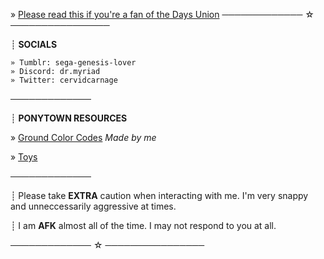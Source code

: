 » [Please read this if you're a fan of the Days Union](https://down-with-the-days-union.carrd.co/)
───────────── ☆ ────────────────

┊ **SOCIALS**
```
» Tumblr: sega-genesis-lover
» Discord: dr.myriad
» Twitter: cervidcarnage
```
─────────────

┊ **PONYTOWN RESOURCES**

» [Ground Color Codes](https://rentry.co/ponytown-color-codes) *Made by me*

» [Toys](https://ponytown.fandom.com/wiki/Toys)

─────────────

┊ Please take **EXTRA** caution when interacting with me. I'm very snappy and unneccessarily aggressive at times. 

┊ I am **AFK** almost all of the time. I may not respond to you at all.

───────────── ☆ ────────────────
